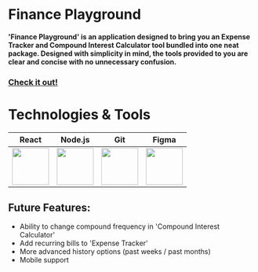 # Finance Playground

#### 'Finance Playground' is an application designed to bring you an Expense Tracker and Compound Interest Calculator tool bundled into one neat package. Designed with simplicity in mind, the tools provided to you are clear and concise with no unnecessary confusion.


### <a href='https://finance-playground.herokuapp.com/about'>Check it out!</a>


# Technologies & Tools 

<div align="center">

| React | Node.js | Git | Figma |
|:-----:|:-------:|:-------:|------------|
|<a href="https://reactjs.org/"><img src='https://cdn.jsdelivr.net/gh/devicons/devicon/icons/react/react-original.svg' width="75" height="75" /></a>|<a href='https://nodejs.org/en/'><img src="https://cdn.jsdelivr.net/gh/devicons/devicon/icons/nodejs/nodejs-original.svg" width="75" height="75" /></a>|<a href='https://git-scm.com/'><img src="https://cdn.jsdelivr.net/gh/devicons/devicon/icons/git/git-original.svg" width="75" height="75" /></a>|<a href='https://www.figma.com/'><img src="https://cdn.jsdelivr.net/gh/devicons/devicon/icons/figma/figma-original.svg" width="75" height="75"  /></a>|

</div>

## Future Features:
- Ability to change compound frequency in 'Compound Interest Calculator'
- Add recurring bills to 'Expense Tracker'
- More advanced history options (past weeks / past months)
- Mobile support
